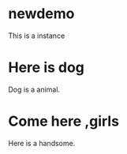 newdemo
===========

This is a instance

Here is dog
=============
Dog is a animal.

Come here ,girls
================
Here is a handsome.